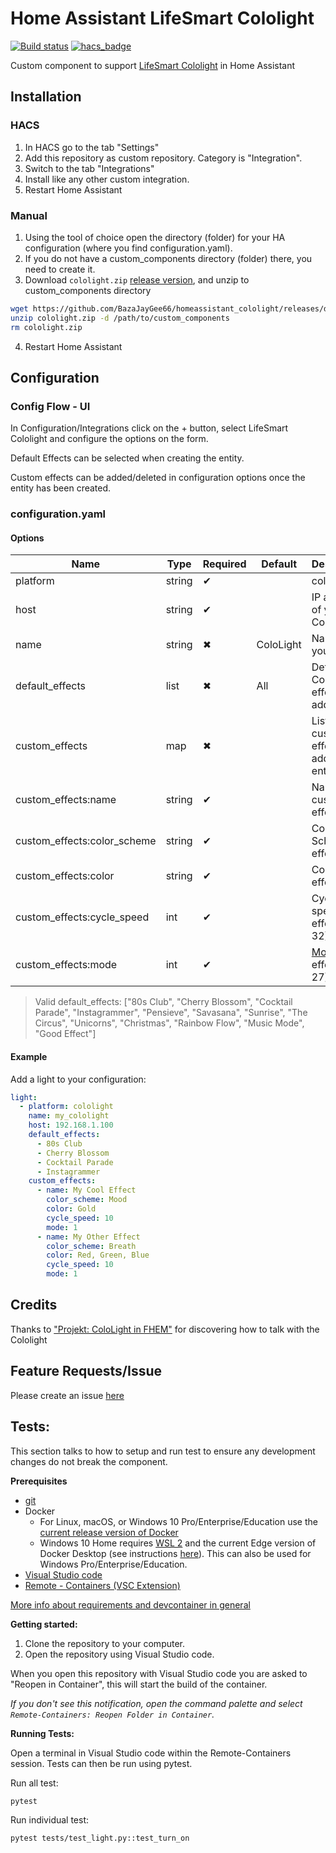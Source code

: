 # Home Assistant LifeSmart Cololight

[![Build status](https://badge.buildkite.com/03f664e487145ff4bfd75d66c94e6cecb26051e7479ccb0279.svg)](https://buildkite.com/goodwin/homeassistant-cololight)
[![hacs_badge](https://img.shields.io/badge/HACS-Custom-orange.svg)](https://github.com/custom-components/hacs)

Custom component to support [LifeSmart Cololight](http://www.cololight.com/) in Home Assistant

## Installation

### HACS

1. In HACS go to the tab "Settings"
2. Add this repository as custom repository. Category is "Integration".
3. Switch to the tab "Integrations"
4. Install like any other custom integration.
5. Restart Home Assistant

### Manual

1. Using the tool of choice open the directory (folder) for your HA configuration (where you find configuration.yaml).
2. If you do not have a custom_components directory (folder) there, you need to create it.
3. Download `cololight.zip` [release version](https://github.com/BazaJayGee66/homeassistant_cololight/releases), and unzip to custom_components directory

```sh
wget https://github.com/BazaJayGee66/homeassistant_cololight/releases/download/v1.3.1/cololight.zip
unzip cololight.zip -d /path/to/custom_components
rm cololight.zip
```

4. Restart Home Assistant

## Configuration

### Config Flow - UI

In Configuration/Integrations click on the + button, select LifeSmart Cololight and configure the options on the form.

Default Effects can be selected when creating the entity.

Custom effects can be added/deleted in configuration options once the entity has been created.

### configuration.yaml

#### Options

| Name                        | Type   | Required | Default   | Description                             |
| --------------------------- | ------ | -------- | --------- | --------------------------------------- |
| platform                    | string | ✔        |           | cololight                               |
| host                        | string | ✔        |           | IP address of your Cololight            |
| name                        | string | ✖        | ColoLight | Name of your entity                     |
| default_effects             | list   | ✖        | All       | Default Cololight effects to add        |
| custom_effects              | map    | ✖        |           | List of custom effects to add to entity |
| custom_effects:name         | string | ✔        |           | Name of custom effect                   |
| custom_effects:color_scheme | string | ✔        |           | Color Scheme of effect                  |
| custom_effects:color        | string | ✔        |           | Color of effect                         |
| custom_effects:cycle_speed  | int    | ✔        |           | Cycle speed of effect (1 - 32)          |
| custom_effects:mode         | int    | ✔        |           | [Mode](MODES.md) of effect (1 - 27)     |

> Valid default_effects:
> ["80s Club", "Cherry Blossom", "Cocktail Parade", "Instagrammer", "Pensieve", "Savasana", "Sunrise", "The Circus", "Unicorns", "Christmas", "Rainbow Flow", "Music Mode", "Good Effect"]

#### Example

Add a light to your configuration:

```yaml
light:
  - platform: cololight
    name: my_cololight
    host: 192.168.1.100
    default_effects:
      - 80s Club
      - Cherry Blossom
      - Cocktail Parade
      - Instagrammer
    custom_effects:
      - name: My Cool Effect
        color_scheme: Mood
        color: Gold
        cycle_speed: 10
        mode: 1
      - name: My Other Effect
        color_scheme: Breath
        color: Red, Green, Blue
        cycle_speed: 10
        mode: 1
```

## Credits

Thanks to ["Projekt: ColoLight in FHEM"](https://haus-automatisierung.com/projekt/2019/04/05/projekt-cololight-fhem.html) for discovering how to talk with the Cololight

## Feature Requests/Issue

Please create an issue [here](https://github.com/BazaJayGee66/homeassistant_cololight/issues)

## Tests:

This section talks to how to setup and run test to ensure any development changes do not break the component.

**Prerequisites**

- [git](https://git-scm.com/book/en/v2/Getting-Started-Installing-Git)
- Docker
  - For Linux, macOS, or Windows 10 Pro/Enterprise/Education use the [current release version of Docker](https://docs.docker.com/install/)
  - Windows 10 Home requires [WSL 2](https://docs.microsoft.com/windows/wsl/wsl2-install) and the current Edge version of Docker Desktop (see instructions [here](https://docs.docker.com/docker-for-windows/wsl-tech-preview/)). This can also be used for Windows Pro/Enterprise/Education.
- [Visual Studio code](https://code.visualstudio.com/)
- [Remote - Containers (VSC Extension)][extension-link]

[More info about requirements and devcontainer in general](https://code.visualstudio.com/docs/remote/containers#_getting-started)

[extension-link]: https://marketplace.visualstudio.com/items?itemName=ms-vscode-remote.remote-containers

**Getting started:**

1. Clone the repository to your computer.
2. Open the repository using Visual Studio code.

When you open this repository with Visual Studio code you are asked to "Reopen in Container", this will start the build of the container.

_If you don't see this notification, open the command palette and select `Remote-Containers: Reopen Folder in Container`._

**Running Tests:**

Open a terminal in Visual Studio code within the Remote-Containers session.
Tests can then be run using pytest.

Run all test:

```
pytest
```

Run individual test:

```
pytest tests/test_light.py::test_turn_on
```
